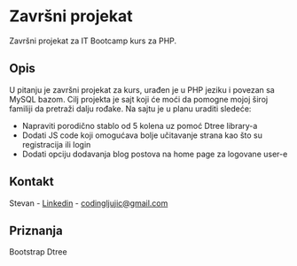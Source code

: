 # Završni projekat 

Završni projekat za IT Bootcamp kurs za PHP.

## Opis
U pitanju je završni projekat za kurs, urađen je u PHP jeziku i povezan sa MySQL bazom.
Cilj projekta je sajt koji će moći da pomogne mojoj široj familiji da pretraži dalju 
rođake. Na sajtu je u planu uraditi sledeće: 
- Napraviti porodično stablo od 5 kolena uz pomoć Dtree library-a
- Dodati JS code koji omogućava bolje učitavanje strana kao što su registracija ili login
- Dodati opciju dodavanja blog postova na home page za logovane user-e



## Kontakt
Stevan - [Linkedin](https://www.linkedin.com/in/stevan-ljujic-5b4a2520a/) - codingljujic@gmail.com




## Priznanja
Bootstrap 
Dtree
